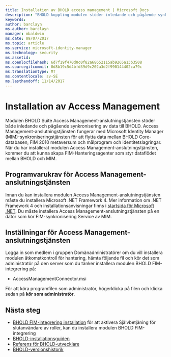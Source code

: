 ```yaml
---
title: Installation av BHOLD access management | Microsoft Docs
description: "BHOLD-koppling modulen stöder inledande och pågående synkronisering av data"
keywords: 
author: barclayn
ms.author: barclayn
manager: mbaldwin
ms.date: 09/07/2017
ms.topic: article
ms.service: microsoft-identity-manager
ms.technology: security
ms.assetid: 
ms.openlocfilehash: 6d7f19f470d0c0f82a68652115ab9265a13b3508
ms.sourcegitcommit: 0d8b19c5d4bfd39d9c202a3d2f990144402ca79c
ms.translationtype: MT
ms.contentlocale: sv-SE
ms.lasthandoff: 11/14/2017
---
```

# <a name="access-management-connector-installation"></a>Installation av Access Management

Modulen BHOLD Suite Access Management-anslutningstjänsten stöder både inledande och pågående synkronisering av data till BHOLD. Access Management-anslutningstjänsten fungerar med Microsoft Identity Manager (MIM)-synkroniseringstjänsten för att flytta data mellan BHOLD Core-databasen, FIM 2010 metaversum och målprogram och identitetslagringar. När du har installerat modulen Access Management-anslutningstjänsten, kommer du att kunna skapa FIM-Hanteringsagenter som styr dataflödet mellan BHOLD och MIM.

## <a name="access-management-connector-software-requirements"></a>Programvarukrav för Access Management-anslutningstjänsten

Innan du kan installera modulen Access Management-anslutningstjänsten måste du installera Microsoft .NET Framework 4. Mer information om .NET Framework 4 och installationsanvisningar finns i [startsida för Microsoft .NET](http://www.microsoft.com/net).
Du måste installera Access Management-anslutningstjänsten på en dator som kör FIM-synkronisering Service av MIM.

## <a name="access-management-connector-setup"></a>Inställningar för Access Management-anslutningstjänsten

Logga in som medlem i gruppen Domänadministratörer om du vill installera modulen åtkomstkontroll för hantering, hämta följande fil och kör det som administratör på den server som du tänker installera modulen BHOLD FIM-integrering på:

- AccessManagementConnector.msi

För att köra programfilen som administratör, högerklicka på filen och klicka sedan på **kör som administratör**.

## <a name="next-steps"></a>Nästa steg

- [BHOLD FIM-integrering installation](https://technet.microsoft.com/library/jj134093(v=ws.10).aspx) för att aktivera Självbetjäning för slutanvändare av roller, kan du installera modulen BHOLD FIM-integrering
- [BHOLD-installationsguiden](bhold-installation-guide.md)
- [Referens för BHOLD-utvecklare](../reference/mim2016-bhold-developer-reference.md)
- [BHOLD-versionshistorik](../reference/version-bhold-history.md)